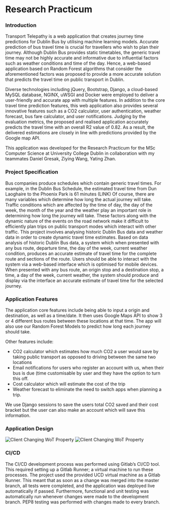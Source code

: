# Research Practicum

### Introduction
Transport Telepathy is a web application that creates journey time predictions for Dublin Bus by utilising machine learning models. Accurate prediction of bus travel time is crucial for travellers who wish to plan their journey. Although Dublin Bus provides static timetables, the generic travel time may not be highly accurate and informative due to influential factors such as weather conditions and time of the day. Hence, a web-based application based on Random Forest algorithms that consider the aforementioned factors was proposed to provide a more accurate solution that predicts the travel time on public transport in Dublin.

Diverse technologies including jQuery, Bootstrap, Django, a cloud-based MySQL database, NGINX, uWSGI and Docker were employed to deliver a user-friendly and accurate app with multiple features. In addition to the core travel time prediction features, this web application also provides several innovative features such as a CO2 calculator, user authentication, weather forecast, bus fare calculator, and user notifications. Judging by the evaluation metrics, the proposed and realised application accurately predicts the travel time with an overall R2 value of 0.82. As a result, the delivered estimations are closely in line with predictions provided by the Google map API.

This application was developed for the Research Practicum for the MSc Computer Science at University College Dublin in collaboration with my teammates Daniel Gresak, Ziying Wang, Yating Zhan.

### Project Specification
Bus companies produce schedules which contain generic travel times. For example, in the Dublin Bus
Schedule, the estimated travel time from Dun Laoghaire to the Phoenix Park is 61 minutes (LINK) Of
course, there are many variables which determine how long the actual journey will take. Traffic
conditions which are affected by the time of day, the day of the week, the month of the year and the
weather play an important role in determining how long the journey will take. These factors along with
the dynamic nature of the events on the road network make it difficult to efficiently plan trips on public
transport modes which interact with other traffic.
This project involves analysing historic Dublin Bus data and weather data in order to create dynamic
travel time estimates. Based on data analysis of historic Dublin Bus data, a system which when
presented with any bus route, departure time, the day of the week, current weather condition,
produces an accurate estimate of travel time for the complete route and sections of the route.
Users should be able to interact with the system via a web-based interface which is optimised for
mobile devices. When presented with any bus route, an origin stop and a destination stop, a time, a
day of the week, current weather, the system should produce and display via the interface an accurate
estimate of travel time for the selected journey.

### Application Features

The application core features include being able to input a origin and destination, as well as a time/date. It then uses Google Maps API to show 3 or 4 different bus routes between these locations at that time. The app will also use our Random Forest Models to predict how long each journey should take.

Other features include:

- CO2 calculator which estimates how much CO2 a user would save by taking public transport as opposed to driving between the same two locations
- Email notifications for users who register an account with us, when their bus is due (time customisable by user and they have the option to turn this off.
- Cost calculator which will estimate the cost of the trip
- Weather forecast to eliminate the need to switch apps when planning a trip.

We use Django sessions to save the users total CO2 saved and their cost bracket but the user can also make an account which will save this information.

### Application Design

![Client Changing WoT Property](desktop.gif "Client Changing WoT Property")
![Client Changing WoT Property](mobile.gif "Client Changing WoT Property")

### CI/CD
The CI/CD development process was performed using Gitlab’s CI/CD tool. This required setting up a Gitlab Runner; a virtual machine to run these processes. The project used the provided UCD virtual machine as a Gitlab Runner. This meant that as soon as a change was merged into the master branch, all tests were completed, and the application was deployed live automatically if passed. Furthermore, functional and unit testing was automatically run whenever changes were made to the development branch. PEP8 testing was performed with changes made to every branch.